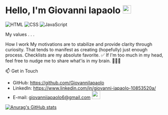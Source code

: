 # Hello, I'm Giovanni Iapaolo <img src="https://media.giphy.com/media/hvRJCLFzcasrR4ia7z/giphy.gif" width="26px">

![HTML](https://img.shields.io/badge/HTML-blue?style=flat-square&logo=html)
![CSS](https://img.shields.io/badge/CSS-orange?style=flat-square&logo=css)
![JavaScript](https://img.shields.io/badge/JavaScript-yellow?style=flat-square&logo=javascript)

My values
.
.
.


How I work
My motivations are to stabilize and provide clarity through curiosity. That tends to manifest as creating (hopefully) just enough process. Checklists are my absolute favorite. ✅ If I'm too much in my head, feel free to nudge me to share what'is in my brain. 👨🏽‍💻

📫 Get in Touch

- GitHub: https://github.com/GiovanniIapaolo
- LinkedIn: https://www.linkedin.com/in/giovanni-iapaolo-10853520a/
- E-mail: giovanniiapaolo6@gmail.com <img src="https://emojipedia-us.s3.dualstack.us-west-1.amazonaws.com/thumbs/240/apple/237/fire_1f525.png" width="26px">

[![Anurag's GitHub stats](https://github-readme-stats.vercel.app/api?username=GiovanniIapaolo&show_icons=true&theme=default&hide=issues,contribs)](https://github.com/GiovanniIapaolo/github-readme-stats)
